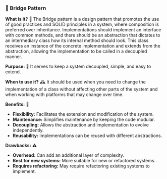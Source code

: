 ### 🌉 Bridge Pattern

**What is it?** 🌉
The Bridge pattern is a design pattern that promotes the use of good practices and SOLID principles in a system, where composition is preferred over inheritance. Implementations should implement an interface with common methods, and there should be an abstraction that dictates to an intermediary class how its internal method should look. This class receives an instance of the concrete implementation and extends from the abstraction, allowing the implementation to be called in a decoupled manner.

**Purpose:** 🎯
It serves to keep a system decoupled, simple, and easy to extend.

**When to use it?** 🕰️
It should be used when you need to change the implementation of a class without affecting other parts of the system and when working with platforms that may change over time.

**Benefits:** 🌟
- **Flexibility:** Facilitates the extension and modification of the system.
- **Maintenance:** Simplifies maintenance by keeping the code modular.
- **Decoupling:** Allows the abstraction and implementation to evolve independently.
- **Reusability:** Implementations can be reused with different abstractions.

**Drawbacks:** ⚠️
- **Overhead:** Can add an additional layer of complexity.
- **Best for new systems:** More suitable for new or refactored systems.
- **Requires refactoring:** May require refactoring existing systems to implement.
